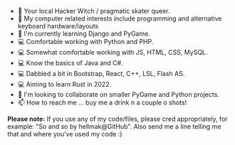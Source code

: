 - 🔮 Your local Hacker Witch / pragmatic skater queer.
- 👀 My computer related interests include programming and alternative keyboard hardware/layouts
- 🌱 I'm currently learning Django and PyGame.
- 💻 Comfortable working with Python and PHP.  
- 💻 Somewhat comfortable working with JS, HTML, CSS, MySQL.
- 💻 Know the basics of Java and C#.
- 💻 Dabbled a bit in Bootstrap, React, C++, LSL, Flash AS.
- 💻 Aiming to learn Rust in 2022.
- 💞️ I'm looking to collaborate on smaller PyGame and Python projects.
- 📫 How to reach me ... buy me a drink n a couple o shots! 

**Please note:** If you use any of my code/files, please cred appropriately, for example: "So and so by hellmak@GitHub". Also send me a line telling me that and where you've used my code :) 

<!---
hellmak/hellmak is a ✨ special ✨ repository because its 'README.md' (this file) appears on your GitHub profile.
You can click the Preview link to take a look at your changes.
--->
